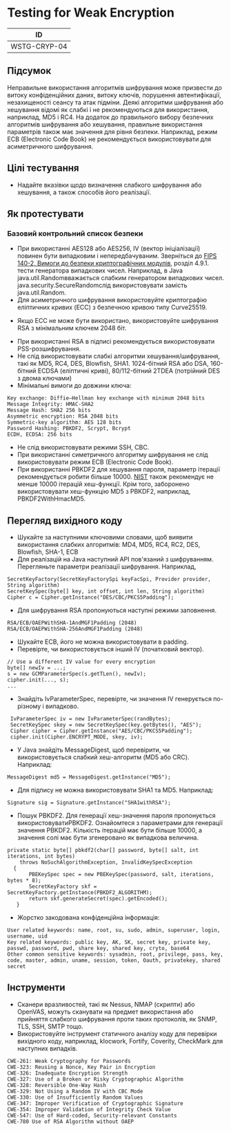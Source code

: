 # Testing for Weak Encryption
| ID |
|---|
|WSTG-CRYP-04 |

## Підсумок
Неправильне використання алгоритмів шифрування може призвести до витоку конфіденційних даних, витоку ключів, порушення автентифікації, незахищеності сеансу та атак підміни. Деякі алгоритми шифрування або хешування відомі як слабкі і не рекомендуються для використання, наприклад, MD5 і RC4.
На додаток до правильного вибору безпечних алгоритмів шифрування або хешування, правильне використання параметрів також має значення для рівня безпеки. Наприклад, режим ECB (Electronic Code Book) не рекомендується використовувати для асиметричного шифрування.

## Цілі тестування
- Надайте вказівки щодо визначення слабкого шифрування або хешування, а також способів його реалізації.

## Як протестувати
### Базовий контрольний список безпеки
- При використанні AES128 або AES256, IV (вектор ініціалізації) повинен бути випадковим і непередбачуваним. Зверніться до [FIPS 140-2, Вимоги до безпеки криптографічних модулів](https://csrc.nist.gov/pubs/fips/140-2/upd2/final), розділ 4.9.1. тести генератора випадкових чисел. Наприклад, в Java java.util.Randomвважається слабким генератором випадкових чисел. java.security.SecureRandomслід використовувати замість java.util.Random.
- Для асиметричного шифрування використовуйте криптографію еліптичних кривих (ECC) з безпечною кривою типу Curve25519.
* Якщо ECC не може бути використано, використовуйте шифрування RSA з мінімальним ключем 2048 біт.
- При використанні RSA в підписі рекомендується використовувати PSS-розшифрування.
- Не слід використовувати слабкі алгоритми хешування/шифрування, такі як MD5, RC4, DES, Blowfish, SHA1. 1024-бітний RSA або DSA, 160-бітний ECDSA (еліптичні криві), 80/112-бітний 2TDEA (потрійний DES з двома ключами)
- Мінімальні вимоги до довжини ключа:
```
Key exchange: Diffie–Hellman key exchange with minimum 2048 bits
Message Integrity: HMAC-SHA2
Message Hash: SHA2 256 bits
Asymmetric encryption: RSA 2048 bits
Symmetric-key algorithm: AES 128 bits
Password Hashing: PBKDF2, Scrypt, Bcrypt
ECDH, ECDSA: 256 bits
```
- Не слід використовувати режими SSH, CBC.
- При використанні симетричного алгоритму шифрування не слід використовувати режим ECB (Electronic Code Book).
- При використанні PBKDF2 для хешування пароля, параметр ітерації рекомендується робити більше 10000. [NIST](https://pages.nist.gov/800-63-3/sp800-63b.html#sec5) також рекомендує не менше 10000 ітерацій хеш-функції. Крім того, заборонено використовувати хеш-функцію MD5 з PBKDF2, наприклад, PBKDF2WithHmacMD5.

## Перегляд вихідного коду
- Шукайте за наступними ключовими словами, щоб виявити використання слабких алгоритмів: MD4, MD5, RC4, RC2, DES, Blowfish, SHA-1, ECB
- Для реалізацій на Java наступний API пов'язаний з шифруванням. Перегляньте параметри реалізації шифрування. Наприклад,
```
SecretKeyFactory(SecretKeyFactorySpi keyFacSpi, Provider provider, String algorithm)
SecretKeySpec(byte[] key, int offset, int len, String algorithm)
Cipher c = Cipher.getInstance("DES/CBC/PKCS5Padding");
```
- Для шифрування RSA пропонуються наступні режими заповнення.
```
RSA/ECB/OAEPWithSHA-1AndMGF1Padding (2048)
RSA/ECB/OAEPWithSHA-256AndMGF1Padding (2048)
```
- Шукайте ECB, його не можна використовувати в padding.
- Перевірте, чи використовується інший IV (початковий вектор).
```
// Use a different IV value for every encryption
byte[] newIv = ...;
s = new GCMParameterSpec(s.getTLen(), newIv);
cipher.init(..., s);
...
```
- Знайдіть IvParameterSpec, перевірте, чи значення IV генерується по-різному і випадково.
```
 IvParameterSpec iv = new IvParameterSpec(randBytes);
 SecretKeySpec skey = new SecretKeySpec(key.getBytes(), "AES");
 Cipher cipher = Cipher.getInstance("AES/CBC/PKCS5Padding");
 cipher.init(Cipher.ENCRYPT_MODE, skey, iv);
```
- У Java знайдіть MessageDigest, щоб перевірити, чи використовується слабкий хеш-алгоритм (MD5 або CRC). Наприклад:
```
MessageDigest md5 = MessageDigest.getInstance("MD5");
```
- Для підпису не можна використовувати SHA1 та MD5. Наприклад:
```
Signature sig = Signature.getInstance("SHA1withRSA");
```
- Пошук PBKDF2. Для генерації хеш-значення пароля пропонується використовуватиPBKDF2. Ознайомтеся з параметрами для генерації значення PBKDF2.
Кількість ітерацій має бути більше 10000, а значення солі має бути згенеровано як випадкова величина.
```
private static byte[] pbkdf2(char[] password, byte[] salt, int iterations, int bytes)
    throws NoSuchAlgorithmException, InvalidKeySpecException
  {
       PBEKeySpec spec = new PBEKeySpec(password, salt, iterations, bytes * 8);
       SecretKeyFactory skf = SecretKeyFactory.getInstance(PBKDF2_ALGORITHM);
       return skf.generateSecret(spec).getEncoded();
   }
```
- Жорстко закодована конфіденційна інформація:
```
User related keywords: name, root, su, sudo, admin, superuser, login, username, uid
Key related keywords: public key, AK, SK, secret key, private key, passwd, password, pwd, share key, shared key, cryto, base64
Other common sensitive keywords: sysadmin, root, privilege, pass, key, code, master, admin, uname, session, token, Oauth, privatekey, shared secret
```

## Інструменти
- Сканери вразливостей, такі як Nessus, NMAP (скрипти) або OpenVAS, можуть сканувати на предмет використання або прийняття слабкого шифрування проти таких протоколів, як SNMP, TLS, SSH, SMTP тощо.
- Використовуйте інструмент статичного аналізу коду для перевірки вихідного коду, наприклад, klocwork, Fortify, Coverity, CheckMark для наступних випадків.
```
CWE-261: Weak Cryptography for Passwords
CWE-323: Reusing a Nonce, Key Pair in Encryption
CWE-326: Inadequate Encryption Strength
CWE-327: Use of a Broken or Risky Cryptographic Algorithm
CWE-328: Reversible One-Way Hash
CWE-329: Not Using a Random IV with CBC Mode
CWE-330: Use of Insufficiently Random Values
CWE-347: Improper Verification of Cryptographic Signature
CWE-354: Improper Validation of Integrity Check Value
CWE-547: Use of Hard-coded, Security-relevant Constants
CWE-780 Use of RSA Algorithm without OAEP
```
